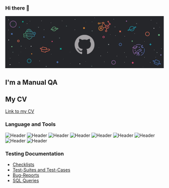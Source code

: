 ### Hi there 👋

<!--
**M0r0shka/m0r0shka** is a ✨ _special_ ✨ repository because its `README.md` (this file) appears on your GitHub profile.

Here are some ideas to get you started:

- 🔭 I’m currently working on ...
- 🌱 I’m currently learning Java
- 👯 I’m looking to collaborate on ...
- 🤔 I’m looking for help with ...
- 💬 Ask me about ...
- 📫 How to reach me: ...
- 😄 Pronouns: ...
- ⚡ Fun fact: ...
-->
[![Header](https://github.com/M0r0shka/m0r0shka/blob/main/assets/frame.png)](https://)
## I'm a Manual QA
## My CV
[Link to my CV](https://drive.google.com/file/)

### Language and Tools
![Header](https://img.shields.io/badge/Jira-090909?style=for-the-badge&logo=jira&logoColor=136be1)
![Header](https://img.shields.io/badge/Postman-090909?style=for-the-badge&logo=postman&logoColor=f76935)
![Header](https://img.shields.io/badge/Github-090909?style=for-the-badge&logo=github&logoColor=8cc4d7)
![Header](https://img.shields.io/badge/Figma-090909?style=for-the-badge&logo=figma&logoColor=7d5fa6)
![Header](https://img.shields.io/badge/MySQL-090909?style=for-the-badge&logo=mysql&logoColor=00618a)
![Header](https://img.shields.io/badge/DevTools-090909?style=for-the-badge&logo=googlechrome&logoColor=2674f2)
![Header](https://img.shields.io/badge/AndroidStudio-090909?style=for-the-badge&logo=androidstudio&logoColor=3ad07d)
![Header](https://img.shields.io/badge/HTML-090909?style=for-the-badge&logo=html5&logoColor=3ad07d)
![Header](https://img.shields.io/badge/CSS-090909?style=for-the-badge&logo=css3&logoColor=3ad07d)

### Testing Documentation

- [Checklists](https://github.com/M0r0shka/checklist)
- [Test-Suites and Test-Cases](https://github.com/M0r0shka/test-cases)
- [Bug-Reports](https://github.com/M0r0shka/bug-reports)
- [SQL Queries](https://github.com/M0r0shka/SQL)

